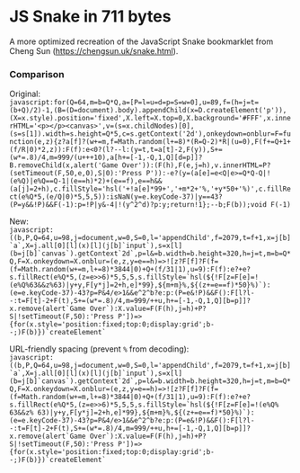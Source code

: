 # JS Snake in 711 bytes
A more optimized recreation of the JavaScript Snake bookmarklet from Cheng Sun (https://chengsun.uk/snake.html).  
  
### Comparison
  
Original:  
```javascript:for(Q=64,m=b=Q*Q,a=[P=l=u=d=p=S=w=0],u=89,f=(h=j=t=(b+Q)/2)-1,(B=(D=document).body).appendChild(x=D.createElement('p')),(X=x.style).position='fixed',X.left=X.top=0,X.background='#FFF',x.innerHTML='<p></p><canvas>',v=(s=x.childNodes)[0],(s=s[1]).width=s.height=Q*5,c=s.getContext('2d'),onkeydown=onblur=F=function(e,z){z?a[f]?(w+=m,f=Math.random(l+=8)*(R=Q-2)*R|(u=0),F(f+=Q+1+(f/R|0)*2,z)):F(f):e<0?(l?--l:(y=t,t=a[t]-2,F(y)),S+=(w*=.8)/4,m=999/(u+++10),a[h+=[-1,-Q,1,Q][d=p]]?B.removeChild(x,alert('Game Over')):(F(h),F(e,j=h),v.innerHTML=P?(setTimeout(F,50,e,0),S|0):'Press P')):-e?(y=(a[e]=e<Q|e>=Q*Q-Q|!(e%Q)|e%Q==Q-1|(e==h)*2)+(e==f),e==h&&(a[j]=2+h),c.fillStyle='hsl('+!a[e]*99+','+m*2+'%,'+y*50+'%)',c.fillRect(e%Q*5,(e/Q|0)*5,5,5)):isNaN(y=e.keyCode-37)|y==43?(P=y&&!P)&&F(-1):p=!P|y&-4|!(y^2^d)?p:y;return!1};--b;F(b));void F(-1)```  
  
New:  
```javascript:((b,P,Q=64,u=98,j=document,w=0,S=0,l='appendChild',f=2079,t=f+1,x=j[b]`a`,X=j.all[0][l](x)[l](j[b]`input`),s=x[l](b=j[b]`canvas`).getContext`2d`,p=l&=b.width=b.height=320,h=j=t,m=b=Q*Q,F=X.onkeydown=X.onblur=(e,z,y=e==h)=>![z?F[f]?F(f=(f=Math.random(w+=m,l+=8)*3844|0)+Q+(f/31|1),u=9):F(f):e?+e?s.fillRect(e%Q*5,(z=e>>6)*5,5,5,s.fillStyle=`hsl(${!F[z=F[e]=!(e%Q%63&&z%63)|y+y,F[y*j]=2+h,e]*99},${m+m}%,${(z+=e==f)*50}%)`):(e=e.keyCode-37)-43?p=P&4/e>1&&e^2^b?e:p:(P=e&!P)&&F():F[l?l--:t=F[t]-2+F(t),S+=(w*=.8)/4,m=999/++u,h+=[-1,-Q,1,Q][b=p]]?x.remove(alert`Game Over`):X.value=F(F(h),j=h)+P?S|!setTimeout(F,50):'Press P'])=>{for(x.style='position:fixed;top:0;display:grid';b--;)F(b)})`createElement` ```  
  
URL-friendly spacing (prevent `%` from decoding):  
```javascript:((b,P,Q=64,u=98,j=document,w=0,S=0,l='appendChild',f=2079,t=f+1,x=j[b]`a`,X=j.all[0][l](x)[l](j[b]`input`),s=x[l](b=j[b]`canvas`).getContext`2d`,p=l&=b.width=b.height=320,h=j=t,m=b=Q*Q,F=X.onkeydown=X.onblur=(e,z,y=e==h)=>![z?F[f]?F(f=(f=Math.random(w+=m,l+=8)*3844|0)+Q+(f/31|1),u=9):F(f):e?+e?s.fillRect(e%Q*5,(z=e>>6)*5,5,5,s.fillStyle=`hsl(${!F[z=F[e]=!(e%Q% 63&&z% 63)|y+y,F[y*j]=2+h,e]*99},${m+m}%,${(z+=e==f)*50}%)`):(e=e.keyCode-37)-43?p=P&4/e>1&&e^2^b?e:p:(P=e&!P)&&F():F[l?l--:t=F[t]-2+F(t),S+=(w*=.8)/4,m=999/++u,h+=[-1,-Q,1,Q][b=p]]?x.remove(alert`Game Over`):X.value=F(F(h),j=h)+P?S|!setTimeout(F,50):'Press P'])=>{for(x.style='position:fixed;top:0;display:grid';b--;)F(b)})`createElement` ```
